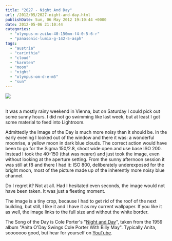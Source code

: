 ```yaml
---
title: "2027 - Night And Day"
url: /2012/05/2027-night-and-day.html
publishDate: Sun, 06 May 2012 19:10:44 +0000
date: 2012-05-06 21:10:44
categories: 
  - "olympus-m-zuiko-40-150mm-f4-0-5-6-r"
  - "panasonic-lumix-g-142-5-asph"
tags: 
  - "austria"
  - "carinthia"
  - "cloud"
  - "karnten"
  - "moon"
  - "night"
  - "olympus-om-d-e-m5"
  - "sun"
---
```

<div class="container">
<div class="center"><a target="_blank" href="https://d25zfm9zpd7gm5.cloudfront.net/orig/2012/20120505_202954_wallpaper.jpg"><img src="https://d25zfm9zpd7gm5.cloudfront.net/0600x0600/2012/20120505_202954_lr.jpg" /></a></div>
</div>
<br />

It was a mostly rainy weekend in Vienna, but on Saturday I could pick out some sunny hours. I did not go swimming like last week, but at least I got some material to feed into Lightroom.

Admittedly the Image of the Day is much more noisy than it should be. In the early evening I looked out of the window and there it was: a wonderful moonrise, a yellow moon in dark blue clouds. The correct action would have been to go for the Sigma 150/2.8, shoot wide open and use base ISO 200. Instead I took the 40-150 (that was nearer) and just took the image, even without looking at the aperture setting. From the sunny afternoon session it was still at f8 and there I had it: ISO 800, deliberately underexposed for the bright moon, most of the picture made up of the inherently more noisy blue channel.

<a target="_blank" href="https://d25zfm9zpd7gm5.cloudfront.net/1200x1200/2012/20120505_100531_lr.jpg"><img style="margin: 0pt 10px 0pt 0px; float: left;" src="https://d25zfm9zpd7gm5.cloudfront.net/0150x0150/2012/20120505_100531_lr.jpg" alt="" border="0" /></a> Do I regret it? Not at all. Had I hesitated even seconds, the image would not have been taken. It was just a fleeting moment.

 The image is a tiny crop, because I had to get rid of the roof of the next building, but still, I like it and I have it as my current wallpaper. If you like it as well, the image links to the full size and without the white border.

The Song of the Day is Cole Porter's "<a href="http://www.lyricsmode.com/lyrics/c/cole_porter/night_and_day.html" target="_blank">Night and Day</a>", taken from the 1959 album "Anita O'Day Swings Cole Porter With Billy May". Typically Anita, sooooooo good, but hear for yourself on <a href="http://www.youtube.com/watch?v=SopIFgA7RSE" target="_blank">YouTube</a>.
